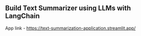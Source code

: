 ## Build Text Summarizer using LLMs with LangChain

App link - https://text-summarization-application.streamlit.app/ 
